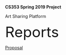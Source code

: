 <b>CS353 Spring 2019 Project</b>

Art Sharing Platform

<p><font size=99>Reports</font></p>

<a href="https://drive.google.com/open?id=1dFiln9QmQQ0jyhNRmOA4KMswBdisnimB">Proposal</a>
